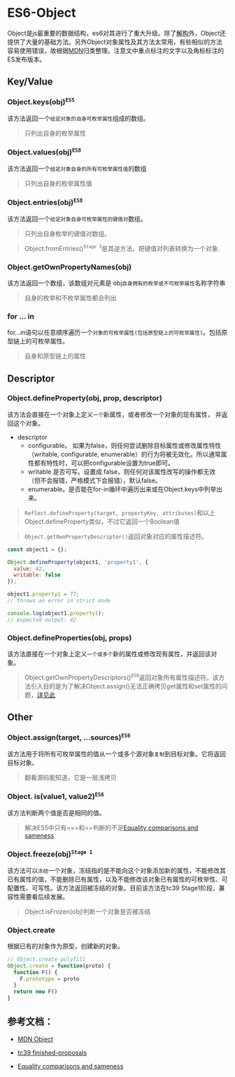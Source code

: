 # ES6-Object

Object是js最重要的数据结构，es6对其进行了重大升级。除了[解构](https://github.com/lq782655835/blogs/issues/23)外，Object还提供了大量的基础方法。另外Object对象属性及其方法太常用，有些相似的方法容易使用错误，故根据[MDN](https://developer.mozilla.org/zh-CN/docs/Web/JavaScript/Reference/Global_Objects/Object)归类整理。注意文中重点标注的文字以及角标标注的ES发布版本。

## Key/Value

### Object.keys(obj)<sup>`ES5`</sup>
该方法返回一个`给定对象的自身可枚举属性`组成的数组。
> 只列出自身的枚举属性

### Object.values(obj)<sup>`ES8`</sup>
该方法返回一个`给定对象自身的所有可枚举属性值`的数组
> 只列出自身的枚举属性值

### Object.entries(obj)<sup>`ES8`</sup>
该方法返回一个`给定对象自身可枚举属性的键值对`数组。
> 只列出自身枚举的键值对数组。

> Object.fromEntries()<sup>`Stage 3`</sup>是其逆方法，把键值对列表转换为一个对象.

### Object.getOwnPropertyNames(obj)
该方法返回一个数组，该数组对元素是 obj`自身拥有的枚举或不可枚举属性`名称字符串
> 自身的枚举和不枚举属性都会列出

### for ... in

for...in语句以任意顺序遍历一个`对象的可枚举属性(包括原型链上的可枚举属性)`。包括原型链上的可枚举属性。
> 自身和原型链上的属性

## Descriptor

### Object.defineProperty(obj, prop, descriptor)
该方法会直接在一个对象上定义`一个`新属性，或者修改一个对象的现有属性， 并返回这个对象。
* descriptor
    * configurable。 如果为false，则任何尝试删除目标属性或修改属性特性（writable, configurable, enumerable）的行为将被无效化。所以通常属性都有特性时，可以把configurable设置为true即可。
    * writable 是否可写。设置成 false，则任何对该属性改写的操作都无效（但不会报错，严格模式下会报错），默认false。
    * enumerable。是否能在for-in循环中遍历出来或在Object.keys中列举出来。
> `Reflect.defineProperty(target, propertyKey, attributes)`和以上Object.defineProperty类似，不过它返回一个Boolean值

> `Object.getOwnPropertyDescriptor()`返回对象对应的属性描述符。

``` js
const object1 = {};

Object.defineProperty(object1, 'property1', {
  value: 42,
  writable: false
});

object1.property1 = 77;
// throws an error in strict mode

console.log(object1.property1);
// expected output: 42
```

### Object.defineProperties(obj, props)
该方法直接在一个对象上定义`一个或多个`新的属性或修改现有属性，并返回该对象。
> Object.getOwnPropertyDescriptors()<sup>`ES8`</sup>返回对象所有属性描述符。该方法引入目的是为了解决Object.assign()无法正确拷贝get属性和set属性的问题，[详见此](http://es6.ruanyifeng.com/#docs/object-methods)

## Other

### Object.assign(target, ...sources)<sup>`ES6`</sup>
该方法用于将所有可枚举属性的值从一个或多个源对象`复制`到目标对象。它将返回目标对象。
>翻看源码能知道，它是一层浅拷贝

### Object. is(value1, value2)<sup>`ES6`</sup>
该方法判断两个值是否是相同的值。
> 解决ES5中只有===和==判断的不足[Equality comparisons and sameness](https://developer.mozilla.org/en-US/docs/Web/JavaScript/Equality_comparisons_and_sameness)

### Object.freeze(obj)<sup>`Stage 1`</sup>
该方法可以`冻结`一个对象，冻结指的是不能向这个对象添加新的属性，不能修改其已有属性的值，不能删除已有属性，以及不能修改该对象已有属性的可枚举性、可配置性、可写性。该方法返回被冻结的对象。目前该方法在tc39 Stage1阶段，兼容性需要看后续发展。
> Object.isFrozen(obj)判断一个对象是否被冻结

### Object.create

根据已有的对象作为原型，创建新的对象。

``` js
// Object.create polyfill
Object.create = function(proto) {
  function F() {
    F.prototype = proto
  }
  return new F()
}
```

## 参考文档：

* [MDN Object](https://developer.mozilla.org/zh-CN/docs/Web/JavaScript/Reference/Global_Objects/Object)

* [tc39 finished-proposals](https://github.com/tc39/proposals/blob/master/finished-proposals.md)

* [Equality comparisons and sameness
](https://developer.mozilla.org/en-US/docs/Web/JavaScript/Equality_comparisons_and_sameness)